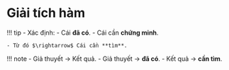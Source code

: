 <!-- ---
password: bangdeptrai
--- -->
# Giải tích hàm

!!! tip
    - Xác định:
        - Cái **đã có**.
        - Cái cần **chứng minh**.
    
    - Từ đó $\rightarrow$ Cái cần **tìm**.

!!! note
    - Giả thuyết $\rightarrow$ Kết quả.
        - Giả thuyết $\rightarrow$ **đã có**.
        - Kết quả $\rightarrow$ **cần tìm**.